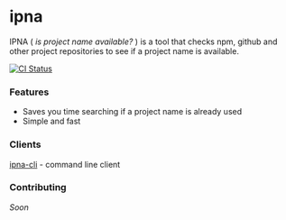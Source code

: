 # ipna
IPNA ( _is project name available?_ ) is a tool that checks npm, github and other project repositories to see if a project name is available. 
  
[![CI Status](https://github.com/laureanray/ipna/workflows/ci/badge.svg?branch=main&event=push)](https://phpunit.de/build-status.html)

### Features
   - Saves you time searching if a project name is already used
   - Simple and fast 
    
   
### Clients
   [ipna-cli](https://github.com/laureanray/ipna-cli) - command line client

### Contributing
   _Soon_
